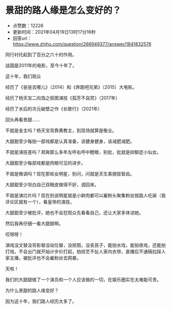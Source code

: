 # 景甜的路人缘是怎么变好的？
- 点赞数：12226
- 更新时间：2021年04月19日13时17分16秒
- 回答url：https://www.zhihu.com/question/266949377/answer/1841832576
<body>
 <p data-pid="iYcOSrVI">同行衬托起到了百分之六十的作用。</p>
 <p data-pid="wbBg-i8J">战国是2011年的电影，至今十年了。</p>
 <p data-pid="5pDORDt1">这十年，我们观众</p>
 <p data-pid="ScZ-ISvC">经历了《爸爸去哪儿》（2014）和《奔跑吧兄弟》（2015）大电影。</p>
 <p data-pid="6_5jkLZd">经历了杨天宝二向箔之抠图演技《孤芳不自赏》（2017年）</p>
 <p data-pid="KOJ3lyC9">经历了水后的次元破壁之作《长歌行》（2021年）</p>
 <p data-pid="avRL86qm">回头再看景甜……</p>
 <p data-pid="yd-uQ6oB">不就是金主吗？杨天宝背靠黄教主，到现场就算是敬业。</p>
 <p data-pid="Tb1dJqql">大甜甜至少每拍一部戏都是认真准备，该健身健身，该减肥减肥。</p>
 <p data-pid="X09W2eyX">不就是演技差吗？郑爽那么多年左呼右呼中瞪眼，别批，批就是抑郁症小仙女。</p>
 <p data-pid="i8kxrZLC">大甜甜至少每部戏都是肉眼可见的进步。</p>
 <p data-pid="JtxpBC4d">不就是微调吗？现在那些女明星，别问，问就是天生美貌拔智齿。</p>
 <p data-pid="AwjUo3y-">大甜甜至少坦白自己双眼皮做得不好，调回来。</p>
 <p data-pid="aInz_6N8">不就是演烂片吗？现在别说明星就是小鲜肉都可以雇粉头聚集粉丝按路人吃屎（我评论区就有一个），看皇帝的演技。</p>
 <p data-pid="_uB4UaK_">大甜甜至少被批评，她也不会怼观众先看看自己，还让大家多体谅她。</p>
 <p data-pid="y9n6lV7o">然后我再仔细一看大甜甜啊。</p>
 <p data-pid="9heYOJJO">哎呀呀！</p>
 <p data-pid="ZEbI0jzW">演戏没文替没背影替没站位替，没抠图，没丢孩子，能拍水戏，能拍夜戏，还能拍打戏，不会出门就开始计步价打起，拍综艺不扯人家内衣带，直播后不通稿拉踩人家主播，被批评也不会雇粉丝去网暴。</p>
 <p data-pid="7xx5MA2a">天啦！</p>
 <p data-pid="FGRV1iMM">我们的大甜甜做了一个演员和一个人应该做的一切，在娱乐圈实在太难能可贵。</p>
 <p data-pid="NwpheDqg">为什么景甜的路人缘变好？</p>
 <p data-pid="PXNPL-EF">因为这十年，我们路人经历太多了。</p>
</body>